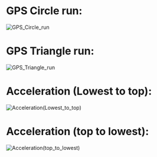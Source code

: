 # GPS Circle run:
![GPS_Circle_run](https://github.com/user-attachments/assets/0f2a35e8-ed6f-44c7-884e-c99cac2c4542)

# GPS Triangle run:
![GPS_Triangle_run](https://github.com/user-attachments/assets/b58f9a32-0a29-4b06-acc8-60fd8be63219)

# Acceleration (Lowest to top):
![Acceleration(Lowest_to_top)](https://github.com/user-attachments/assets/7be7d5cd-d921-46ee-81e5-acf8ceac5bfe)

# Acceleration (top to lowest):
![Acceleration(top_to_lowest)](https://github.com/user-attachments/assets/2889ff44-33c7-4a58-8a3d-8fde25ae23c0)
